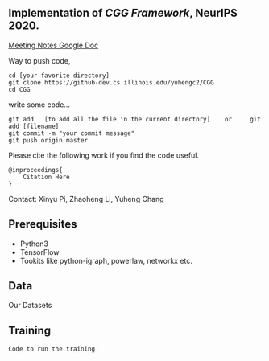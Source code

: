 ## Implementation of *CGG Framework*, NeurIPS 2020.

[Meeting Notes Google Doc](https://docs.google.com/document/d/1ODvLkGGKIBYfkVdCGaUNvhUUtzc_zeIijEvBC9iHB_4/edit)

Way to push code,

```
cd [your favorite directory]
git clone https://github-dev.cs.illinois.edu/yuhengc2/CGG
cd CGG
```
write some code...
```
git add . [to add all the file in the current directory]    or     git add [filename]
git commit -m "your commit message"
git push origin master
```

Please cite the following work if you find the code useful.

```
@inproceedings{
	Citation Here
}
```
Contact: Xinyu Pi, Zhaoheng Li, Yuheng Chang


## Prerequisites
- Python3
- TensorFlow
- Tookits like python-igraph, powerlaw, networkx etc.

## Data
Our Datasets

## Training 
```
Code to run the training
```